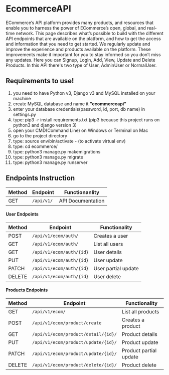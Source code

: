 # EcommerceAPI
ECommerce’s API platform provides many products, and resources that enable you to harness the power of ECommerce’s open, global, and real-time network.
This page describes what’s possible to build with the different API endpoints that are available on the platform, and how to get the access and information that you need to get started.
We regularly update and improve the experience and products available on the platform. These improvements make it important for you to stay informed so you don’t miss any updates.
Here you can Signup, Login, Add, View, Update and Delete Products. In this API there's two type of User, AdminUser or NormalUser.


<div id="requirements">
<h2>Requirements to use!</h2>
<ol>
    <li>you need to have Python v3, Django v3 and MySQL installed on your machine</li>
    <li>create MySQL database and name it <strong>"ecommerceapi"</strong></li>
    <li>enter your database credentials(password, id, port, db name) in settings.py</li>
    <li>type: pip3 -r install requirements.txt (pip3 because this project runs on python3 and django version 3)</li>
    <li>open your CMD(Command Line) on Windows or Terminal on Mac</li>
    <li>go to the project directory</li>
    <li>type: source env/bin/activate - (to activate virtual env)</li>
    <li>type: cd ecommerce/</li>
    <li>type: python3 manage.py makemigrations</li>
    <li>type: python3 manage.py migrate</li>
    <li>type: python3 manage.py runserver</li>
</ol>
</div>

## Endpoints  Instruction 
Method | Endpoint | Functionanlity
--- | --- | ---
GET | `/api/v1/` | API Documentation

#### User Endpoints

Method | Endpoint | Functionality
--- | --- | ---
POST | `/api/v1/ecom/auth/` | Creates a user
GET | `/api/v1/ecom/auth/` | List all users
GET | `/api/v1/ecom/auth/{id}` | User details
PUT | `/api/v1/ecom/auth/{id}` | User update
PATCH | `/api/v1/ecom/auth/{id}` | User partial update
DELETE | `/api/v1/ecom/auth/{id}` | User delete

#### Products Endpoints

Method | Endpoint | Functionality
--- | --- | ---
GET | `/api/v1/ecom/` | List all products
POST | `/api/v1/ecom/product/create` | Creates a product
GET | `/api/v1/ecom/product/detail/{id}/` | Product details
PUT | `/api/v1/ecom/product/update/{id}/` | Product update
PATCH | `/api/v1/ecom/product/update/{id}/` | Product partial update
DELETE | `/api/v1/ecom/product/delete/{id}/` | Product delete

